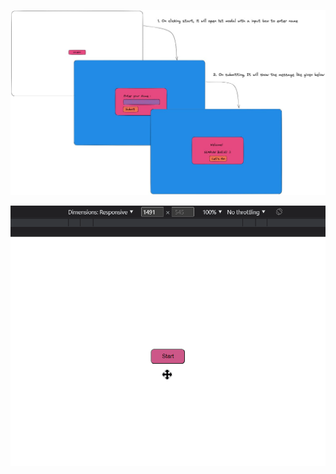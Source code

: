 ![view of the project](/project1/src/assets/sample.jpg)

![view of the project](/project1/src/assets/project1.gif)
